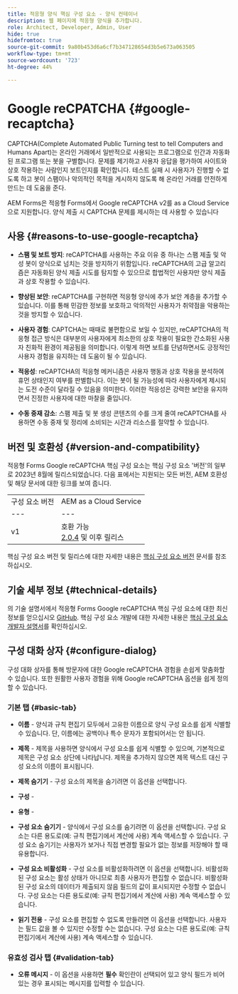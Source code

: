 ```yaml
---
title: 적응형 양식 핵심 구성 요소 - 양식 컨테이너
description: 웹 페이지에 적응형 양식을 추가합니다.
role: Architect, Developer, Admin, User
hide: true
hidefromtoc: true
source-git-commit: 9a80b453d6a6cf7b347128654d3b5e673a063505
workflow-type: tm+mt
source-wordcount: '723'
ht-degree: 44%

---
```



# Google reCPATCHA {#google-recaptcha}

CAPTCHA(Complete Automated Public Turning test to tell Computers and Humans Apart)는 온라인 거래에서 일반적으로 사용되는 프로그램으로 인간과 자동화된 프로그램 또는 봇을 구별합니다. 문제를 제기하고 사용자 응답을 평가하여 사이트와 상호 작용하는 사람인지 보트인지를 확인합니다. 테스트 실패 시 사용자가 진행할 수 없도록 하고 봇이 스팸이나 악의적인 목적을 게시하지 않도록 해 온라인 거래를 안전하게 만드는 데 도움을 준다.

AEM Forms은 적응형 Forms에서 Google reCAPTCHA v2를 as a Cloud Service으로 지원합니다. 양식 제출 시 CAPTCHA 문제를 제시하는 데 사용할 수 있습니다

## 사용 {#reasons-to-use-google-recaptcha}


- **스팸 및 보트 방지**: reCAPTCHA를 사용하는 주요 이유 중 하나는 스팸 제출 및 악성 봇이 양식으로 넘치는 것을 방지하기 위함입니다. reCAPTCHA의 고급 알고리즘은 자동화된 양식 제출 시도를 탐지할 수 있으므로 합법적인 사용자만 양식 제출과 상호 작용할 수 있습니다.

- **향상된 보안**: reCAPTCHA를 구현하면 적응형 양식에 추가 보안 계층을 추가할 수 있습니다. 이를 통해 민감한 정보를 보호하고 악의적인 사용자가 취약점을 악용하는 것을 방지할 수 있습니다.

- **사용자 경험**: CAPTCHA는 때때로 불편함으로 보일 수 있지만, reCAPTCHA의 적응형 접근 방식은 대부분의 사용자에게 최소한의 상호 작용이 필요한 간소화된 사용자 친화적 환경이 제공됨을 의미합니다. 이렇게 하면 보트를 단념하면서도 긍정적인 사용자 경험을 유지하는 데 도움이 될 수 있습니다.

- **적응성**: reCAPTCHA의 적응형 메커니즘은 사용자 행동과 상호 작용을 분석하여 휴먼 상태인지 여부를 판별합니다. 이는 봇이 될 가능성에 따라 사용자에게 제시되는 도전 수준이 달라질 수 있음을 의미한다. 이러한 적응성은 강력한 보안을 유지하면서 진정한 사용자에 대한 마찰을 줄입니다.

- **수동 중재 감소**: 스팸 제출 및 봇 생성 콘텐츠의 수를 크게 줄여 reCAPTCHA를 사용하면 수동 중재 및 정리에 소비되는 시간과 리소스를 절약할 수 있습니다.

## 버전 및 호환성 {#version-and-compatibility}

적응형 Forms Google reCAPTCHA 핵심 구성 요소는 핵심 구성 요소 &#39;버전&#39;의 일부로 2023년 8월에 릴리스되었습니다. 다음 표에서는 지원되는 모든 버전, AEM 호환성 및 해당 문서에 대한 링크를 보여 줍니다.

|  |  |
|---|---|
| 구성 요소 버전 | AEM as a Cloud Service |
| --- | --- |
| v1 | 호환 가능 <br>[2.0.4](/help/versions.md) 및 이후 릴리스 | 호환 가능 | 호환 가능 |

핵심 구성 요소 버전 및 릴리스에 대한 자세한 내용은 [핵심 구성 요소 버전](/help/versions.md) 문서를 참조하십시오.

## 기술 세부 정보 {#technical-details}

의 기술 설명서에서 적응형 Forms Google reCAPTCHA 핵심 구성 요소에 대한 최신 정보를 얻으십시오 [GitHub](https://github.com/adobe/aem-core-forms-components/tree/master/ui.af.apps/src/main/content/jcr_root/apps/core/fd/components/form/recaptcha/v1/recaptcha). 핵심 구성 요소 개발에 대한 자세한 내용은 [핵심 구성 요소 개발자 설명서](/help/developing/overview.md)를 확인하십시오.

## 구성 대화 상자 {#configure-dialog}

구성 대화 상자를 통해 방문자에 대한 Google reCAPTCHA 경험을 손쉽게 맞춤화할 수 있습니다. 또한 원활한 사용자 경험을 위해 Google reCAPTCHA 옵션을 쉽게 정의할 수 있습니다.

### 기본 탭 {#basic-tab}

- **이름** - 양식과 규칙 편집기 모두에서 고유한 이름으로 양식 구성 요소를 쉽게 식별할 수 있습니다. 단, 이름에는 공백이나 특수 문자가 포함되어서는 안 됩니다.

- **제목** - 제목을 사용하면 양식에서 구성 요소를 쉽게 식별할 수 있으며, 기본적으로 제목은 구성 요소 상단에 나타납니다. 제목을 추가하지 않으면 제목 텍스트 대신 구성 요소의 이름이 표시됩니다.

- **제목 숨기기** - 구성 요소의 제목을 숨기려면 이 옵션을 선택합니다.

- **구성** -

- **유형** -

- **구성 요소 숨기기** - 양식에서 구성 요소를 숨기려면 이 옵션을 선택합니다. 구성 요소는 다른 용도로(예: 규칙 편집기에서 계산에 사용) 계속 액세스할 수 있습니다. 구성 요소 숨기기는 사용자가 보거나 직접 변경할 필요가 없는 정보를 저장해야 할 때 유용합니다.

- **구성 요소 비활성화** - 구성 요소를 비활성화하려면 이 옵션을 선택합니다. 비활성화된 구성 요소는 활성 상태가 아니므로 최종 사용자가 편집할 수 없습니다. 비활성화된 구성 요소의 데이터가 제출되지 않음 필드의 값이 표시되지만 수정할 수 없습니다. 구성 요소는 다른 용도로(예: 규칙 편집기에서 계산에 사용) 계속 액세스할 수 있습니다.

- **읽기 전용** - 구성 요소를 편집할 수 없도록 만들려면 이 옵션을 선택합니다. 사용자는 필드 값을 볼 수 있지만 수정할 수는 없습니다. 구성 요소는 다른 용도로(예: 규칙 편집기에서 계산에 사용) 계속 액세스할 수 있습니다.

### 유효성 검사 탭 {#validation-tab}

- **오류 메시지** - 이 옵션을 사용하면 **필수** 확인란이 선택되어 있고 양식 필드가 비어 있는 경우 표시되는 메시지를 입력할 수 있습니다.

